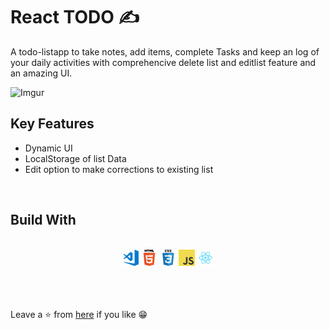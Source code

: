 # React TODO ✍
A todo-listapp to take notes, add items, complete Tasks and keep an log of your daily activities with comprehencive delete list and editlist feature and an amazing UI.

![Imgur](https://i.imgur.com/65jahfN.png)

## Key Features
* Dynamic UI 
* LocalStorage of list Data
* Edit option to make corrections to existing list

</br>

## Build With
</br>
<div align="center">
    <img alt="Visual Studio Code" width="26px" src="https://raw.githubusercontent.com/github/explore/80688e429a7d4ef2fca1e82350fe8e3517d3494d/topics/visual-studio-code/visual-studio-code.png" />
    <img alt="HTML5" width="26px" src="https://raw.githubusercontent.com/github/explore/80688e429a7d4ef2fca1e82350fe8e3517d3494d/topics/html/html.png" />
    <img alt="CSS3" width="26px" src="https://raw.githubusercontent.com/github/explore/80688e429a7d4ef2fca1e82350fe8e3517d3494d/topics/css/css.png" />
    <img alt="JavaScript" width="26px" src="https://raw.githubusercontent.com/github/explore/80688e429a7d4ef2fca1e82350fe8e3517d3494d/topics/javascript/javascript.png" />
    <img alt="React" width="26px" src="https://raw.githubusercontent.com/github/explore/80688e429a7d4ef2fca1e82350fe8e3517d3494d/topics/react/react.png" />
</div>

</br>
</br>
</br>

Leave a ⭐ from [here](https://github.com/restrictedCodex/restrictedCodex) if you like 😁
